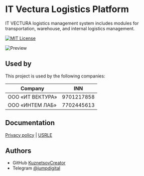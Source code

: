 
# IT Vectura Logistics Platform 

IT VECTURA logistics management system includes modules for transportation, warehouse, and internal logistics management.

[![MIT License](https://img.shields.io/badge/License-MIT-green.svg)](https://choosealicense.com/licenses/mit/)




![Preview](https://github.com/JumpDigitalStudio/JumpDigitalStudio/blob/master/repo-previews/it_vectura.png)

## Used by

This project is used by the following companies:

| Company             | INN                                                                |
| ----------------- | ------------------------------------------------------------------ |
| ООО «ИТ ВЕКТУРА» | 9701217858 |
| ООО «ИНТЕМ ЛАБ» | 7702445613 |


## Documentation

[Privacy policy](https://itvectura.ru/documents/privacy-policy.pdf) |
[USRLE](https://itvectura.ru/documents/it-vectura_egrul.pdf)


## Authors

- GitHub [KuznetsovCreator](https://github.com/JumpDigitalStudio)
- Telegram [@jumpdigital](https://t.me/jumpdigital)

